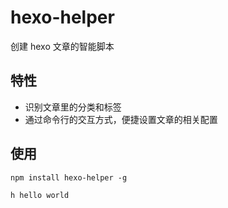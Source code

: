 # hexo-helper

创建 hexo 文章的智能脚本

## 特性

- 识别文章里的分类和标签
- 通过命令行的交互方式，便捷设置文章的相关配置

## 使用

```shell
npm install hexo-helper -g
```

```shell
h hello world
```
